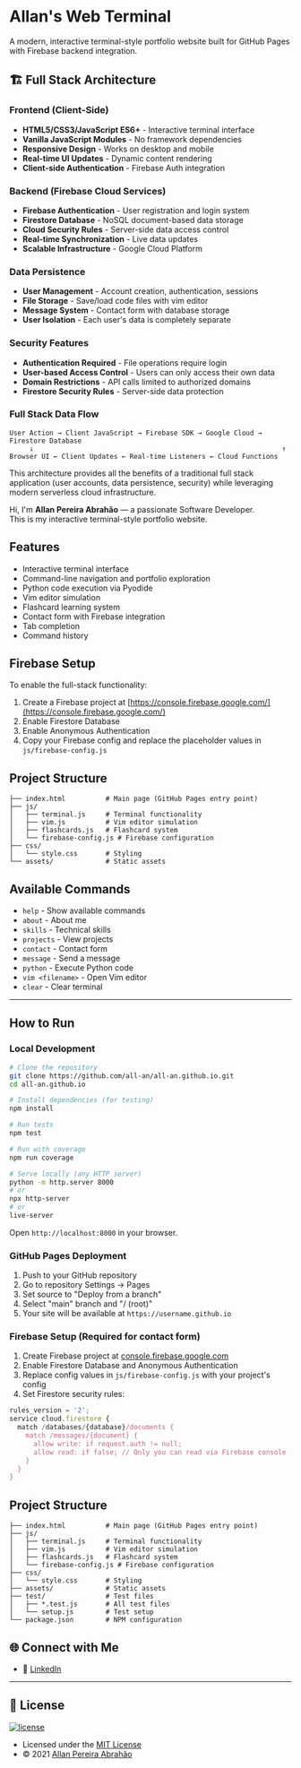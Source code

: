 # Allan's Web Terminal

A modern, interactive terminal-style portfolio website built for GitHub Pages with Firebase backend integration.

## 🏗️ Full Stack Architecture

### Frontend (Client-Side)
- **HTML5/CSS3/JavaScript ES6+** - Interactive terminal interface
- **Vanilla JavaScript Modules** - No framework dependencies
- **Responsive Design** - Works on desktop and mobile
- **Real-time UI Updates** - Dynamic content rendering
- **Client-side Authentication** - Firebase Auth integration

### Backend (Firebase Cloud Services)
- **Firebase Authentication** - User registration and login system
- **Firestore Database** - NoSQL document-based data storage
- **Cloud Security Rules** - Server-side data access control  
- **Real-time Synchronization** - Live data updates
- **Scalable Infrastructure** - Google Cloud Platform

### Data Persistence
- **User Management** - Account creation, authentication, sessions
- **File Storage** - Save/load code files with vim editor
- **Message System** - Contact form with database storage
- **User Isolation** - Each user's data is completely separate

### Security Features
- **Authentication Required** - File operations require login
- **User-based Access Control** - Users can only access their own data
- **Domain Restrictions** - API calls limited to authorized domains
- **Firestore Security Rules** - Server-side data protection

### Full Stack Data Flow
```
User Action → Client JavaScript → Firebase SDK → Google Cloud → Firestore Database
     ↓                                                              ↑
Browser UI ← Client Updates ← Real-time Listeners ← Cloud Functions
```

This architecture provides all the benefits of a traditional full stack application (user accounts, data persistence, security) while leveraging modern serverless cloud infrastructure.

Hi, I'm **Allan Pereira Abrahão** — a passionate Software Developer.  
This is my interactive terminal-style portfolio website.

## Features

- Interactive terminal interface
- Command-line navigation and portfolio exploration
- Python code execution via Pyodide
- Vim editor simulation
- Flashcard learning system
- Contact form with Firebase integration
- Tab completion
- Command history

## Firebase Setup

To enable the full-stack functionality:

1. Create a Firebase project at [https://console.firebase.google.com/](https://console.firebase.google.com/)
2. Enable Firestore Database
3. Enable Anonymous Authentication
4. Copy your Firebase config and replace the placeholder values in `js/firebase-config.js`

## Project Structure

```
├── index.html          # Main page (GitHub Pages entry point)
├── js/
│   ├── terminal.js     # Terminal functionality
│   ├── vim.js          # Vim editor simulation
│   ├── flashcards.js   # Flashcard system
│   └── firebase-config.js # Firebase configuration
├── css/
│   └── style.css       # Styling
└── assets/             # Static assets
```

## Available Commands

- `help` - Show available commands
- `about` - About me
- `skills` - Technical skills
- `projects` - View projects
- `contact` - Contact form
- `message` - Send a message
- `python` - Execute Python code
- `vim <filename>` - Open Vim editor
- `clear` - Clear terminal

---

## How to Run

### Local Development
```bash
# Clone the repository
git clone https://github.com/all-an/all-an.github.io.git
cd all-an.github.io

# Install dependencies (for testing)
npm install

# Run tests
npm test

# Run with coverage
npm run coverage

# Serve locally (any HTTP server)
python -m http.server 8000
# or
npx http-server
# or
live-server
```

Open `http://localhost:8000` in your browser.

### GitHub Pages Deployment
1. Push to your GitHub repository
2. Go to repository Settings → Pages
3. Set source to "Deploy from a branch"
4. Select "main" branch and "/ (root)"
5. Your site will be available at `https://username.github.io`

### Firebase Setup (Required for contact form)
1. Create Firebase project at [console.firebase.google.com](https://console.firebase.google.com/)
2. Enable Firestore Database and Anonymous Authentication
3. Replace config values in `js/firebase-config.js` with your project's config
4. Set Firestore security rules:
```javascript
rules_version = '2';
service cloud.firestore {
  match /databases/{database}/documents {
    match /messages/{document} {
      allow write: if request.auth != null;
      allow read: if false; // Only you can read via Firebase console
    }
  }
}
```

## Project Structure

```
├── index.html          # Main page (GitHub Pages entry point)
├── js/
│   ├── terminal.js     # Terminal functionality
│   ├── vim.js          # Vim editor simulation
│   ├── flashcards.js   # Flashcard system
│   └── firebase-config.js # Firebase configuration
├── css/
│   └── style.css       # Styling
├── assets/             # Static assets
├── test/               # Test files
│   ├── *.test.js       # All test files
│   └── setup.js        # Test setup
└── package.json        # NPM configuration
```

## 🌐 Connect with Me

- 💼 [LinkedIn](https://www.linkedin.com/in/allanpereiraabrahao/)

---

## 📜 License

[![license](https://img.shields.io/github/license/hrishikeshpaul/portfolio-template?style=flat&logo=appveyor)](https://github.com/all-an/)

- Licensed under the [MIT License](http://opensource.org/licenses/mit-license.php)  
- © 2021 [Allan Pereira Abrahão](https://github.com/all-an/)

